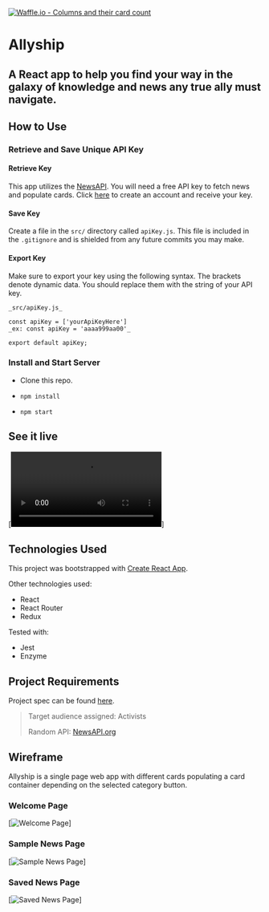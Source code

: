 [![Waffle.io - Columns and their card count](https://badge.waffle.io/colehart/allyship.svg?columns=all)](https://waffle.io/colehart/allyship)

# Allyship

## A React app to help you find your way in the galaxy of knowledge and news any true ally must navigate.

## How to Use

### Retrieve and Save Unique API Key
#### Retrieve Key
This app utilizes the [NewsAPI](https://newsapi.org/). You will need a free API key to fetch news and populate cards. Click [here](https://newsapi.org/) to create an account and receive your key.

#### Save Key
Create a file in the `src/` directory called `apiKey.js`. This file is included in the `.gitignore` and is shielded from any future commits you may make.

#### Export Key
Make sure to export your key using the following syntax. The brackets denote dynamic data. You should replace them with the string of your API key.
```
_src/apiKey.js_

const apiKey = ['yourApiKeyHere']
_ex: const apiKey = 'aaaa999aa00'_

export default apiKey;
```
### Install and Start Server
* Clone this repo.

* `npm install`

* `npm start`

## See it live
[![A screen recording of the app](./src/assets/images/screenRecording.mov "App Screen Recording")]

## Technologies Used
This project was bootstrapped with [Create React App](https://github.com/facebook/create-react-app).

Other technologies used:
- React
- React Router
- Redux

Tested with:
- Jest
- Enzyme

## Project Requirements
Project spec can be found [here](http://frontend.turing.io/projects/binary-challenge.html).

> Target audience assigned: Activists
>
> Random API: [NewsAPI.org](https://newsapi.org/)

## Wireframe
Allyship is a single page web app with different cards populating a card container depending on the selected category button.

### Welcome Page
[![Welcome Page](./src/assets/images/desktop-1.png "Welcome Page Wireframe")]

### Sample News Page
[![Sample News Page](./src/assets/images/desktop-2.jpg "Sample News Page Wireframe")]

### Saved News Page
[![Saved News Page](./src/assets/images/desktop-3.jpg "Saved News Wireframe")]